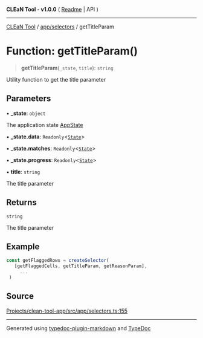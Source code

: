**CLEaN Tool - v1.0.0** ( [Readme](../../../README.md) \| API )

***

[CLEaN Tool](../../../modules.md) / [app/selectors](../README.md) / getTitleParam

# Function: getTitleParam()

> **getTitleParam**(`_state`, `title`): `string`

Utility function to get the title parameter

## Parameters

▪ **\_state**: `object`

The application state [AppState](../../store/type-aliases/AppState.md)

▪ **\_state.data**: `Readonly`\<[`State`](../../../reducers/data/interfaces/State.md)\>

▪ **\_state.matches**: `Readonly`\<[`State`](../../../selectors/progress/private/interfaces/State.md)\>

▪ **\_state.progress**: `Readonly`\<[`State`](../../../selectors/progress/private/interfaces/State.md)\>

▪ **title**: `string`

The title parameter

## Returns

`string`

The title parameter

## Example

```ts
const getFlaggedRows = createSelector(
   [getFlaggedCells, getTitleParam, getReasonParam],
     ...
 )
```

## Source

[Projects/clean-tool-app/src/app/selectors.ts:155](https://github.com/yuckyh/clean-tool-app/)

***

Generated using [typedoc-plugin-markdown](https://www.npmjs.com/package/typedoc-plugin-markdown) and [TypeDoc](https://typedoc.org/)
